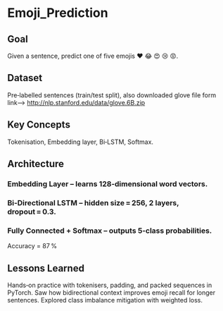 # Emoji_Prediction

## Goal
Given a sentence, predict one of five emojis  ❤️ 😂 😍 😢 😡.

## Dataset 
Pre‑labelled sentences (train/test split), also downloaded glove file form link-->  http://nlp.stanford.edu/data/glove.6B.zip

## Key Concepts
Tokenisation, Embedding layer, Bi‑LSTM, Softmax.


## Architecture
### Embedding Layer – learns 128‑dimensional word vectors.
### Bi‑Directional LSTM – hidden size = 256, 2 layers, dropout = 0.3.
### Fully Connected + Softmax – outputs 5‑class probabilities.

Accuracy = 87 %


## Lessons Learned
Hands‑on practice with tokenisers, padding, and packed sequences in PyTorch.
Saw how bidirectional context improves emoji recall for longer sentences.
Explored class imbalance mitigation with weighted loss.


